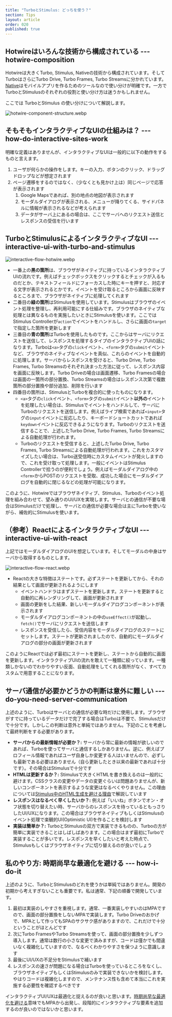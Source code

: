 ```yaml
---
title: "TurboとStimulus: どっちを使う？"
section: Tips
layout: article
order: 020
published: true
---
```


## Hotwireはいろんな技術から構成されている --- hotwire-composition

Hotwireは大きくTurbo, Stimulus, Nativeの技術から構成されています。そしてTurboはさらにTurbo Drive, Turbo Frames, Turbo Streamsに分かれています。[Native](https://native.hotwired.dev)はモバイルアプリを作るためのツールなので使い分けが明確です。一方でTurboとStimulusのそれぞれの役割と使い分け方は迷うかもしれません。

ここでは TurboとStimulus の使い分けについて解説します。

![hotwire-component-structure.webp](content_images/hotwire-component-structure.webp)


## そもそもインタラクティブなUIの仕組みは？ --- how-do-interactive-sites-work

明確な定義はありませんが、インタラクティブなUIは一般的に以下の動作をするものと言えます。

1. ユーザが何らかの操作をします。キーの入力、ボタンのクリック、ドラッグドロップなどが想定されます
2. ページ遷移をするのではなく、（少なくとも見かけ上は）同じページで応答が表示されます
   1. Google Mapsであれば、別の地点の地図が表示されます
   2. モーダルダイアログが表示される、メニューが降りてくる、サイドパネルに情報が表示されるなどが考えられます
   3. データがサーバ上にあるの場合は、ここでサーバへのリクエスト送信とレスポンスの受信を行います

## TurboとStimulusによるインタラクティブなUI --- interactive-ui-with-turbo-and-stimulus

![interactive-flow-hotwire.webp](content_images/interactive-flow-hotwire.webp)

* 一番上の**黒の箇所**は、ブラウザがネイティブに持っているインタラクティブUIの流れです。例えばチェックボックスをクリックするとチェックが入るものだとか、テキストフィールドにフォーカスした時にキーを押すと、対応する文字が表示されるとかです。イベントを受け取るところから画面に反映するところまで、ブラウザがネイティブに処理してくれます
* 二番目の<span class="text-green-600">**緑の箇所**</span>はStimulusを使用しています。Stimulusはブラウザのイベント処理を整理し、再利用可能にする仕組みです。ブラウザのネイティブな処理とは異なるものを実施したいときにStimulusを使います。ここではStimulus Controllerが`action`でイベントをハンドルし、さらに画面の`target`で指定した箇所を更新します
* 三番目の<span class="text-blue-600">**青の箇所**</span>はTurboを使用したものです。ここからはサーバにリクエストを送信して、レスポンスを処理するタイプのインタラクティブUIの話になります。Turboは`<a>`タグの`click`イベント、`<form>`タグの`submit`イベントなど、ブラウザのネイティブなイベントを真似、これらのイベントを自動的に処理します。サーバからレスポンスを受けると、Turbo Drive, Turbo Frames, Turbo Streamsのそれぞれ決まった方法に従って、レスポンス内容を画面に反映します。Turbo Driveの場合は画面遷移、Turbo Framesの場合は画面の一箇所の部分置換、Turbo Streamsの場合はレスポンス次第で複数箇所の部分置換や部分追加、削除を行います
* 四番目の箇所は、StimulusとTurboを複合的に使ったものになります。
  * `<a>`タグの`click`イベント、`<form>`タグの`submit`イベント**以外の**イベントを処理したい場合は、Stimulusでイベントをハンドルして、サーバにTurboのリクエストを送信します。例えばライブ検索であれば`<input>`タグの`input`イベントに反応したり、キーボードショートカットであれば`keydown`イベントに反応できるようになります。Turboのリクエストを送信することで、上述したTurbo Drive, Turbo Frames, Turbo Streamsによる自動処理が行われます。
  * Turboのリクエストを受信すると、上述したTurbo Drive, Turbo Frames, Turbo Streamsによる自動処理が行われます。これをカスタマイズしたい場合は、Turbo送受信時にカスタムイベントが発火しますので、これを受け取って処理します。一般にイベントはStimulus Controllerで拾うのが便利でしょう。例えばモーダルダイアログ中の`<form>`からPOSTのリクエストを受取、成功した場合にモーダルダイアログを自動的に閉じるなどの処理が可能になります。

このように、Hotwireではブラウザネイティブ、Stimulus、Turboのイベント処理を組み合わせて、望み通りのUI/UXを実現します。サーバとの通信が不要な場合はStimulusだけで処理し、サーバとの通信が必要な場合は主にTurboを使いながら、補佐的にStimulusを使います。

## （参考）ReactによるインタラクティブなUI --- interactive-ui-with-react

上記ではモーダルダイアログのUIを想定しています。そしてモーダルの中身はサーバから取得するものとします。

![interactive-flow-react.webp](content_images/interactive-flow-react.webp)


* Reactの大きな特徴はステートです。必ずステートを更新してから、それの結果として画面が更新されるようにします
    * イベントハンドラはまずステートを更新します。ステートを更新すると自動的に再レンダリングして、画面が更新されます
    * 画面の更新をした結果、新しいモーダルダイアログコンポーネントが表示されます
    * モーダルダイアログコンポーネントの中の`useEffect()`が起動し、`fetch()`でサーバにリクエストを送信します
    * レスポンスを受信したら、受信内容をモーダルダイアログのステートにセットします。ステートが更新されましたので、自動的にモーダルダイアログの部分の画面が更新されます

このようにReactでは必ず最初にステートを更新し、ステートから自動的に画面を更新します。インタラクティブUIの流れを敢えて一種類に絞っています。一種類しかないのでわかりやすい反面、自動処理をしてくれる箇所がなく、すべてカスタムで用意することになります。

## サーバ通信が必要かどうかの判断は意外に難しい --- do-you-need-server-communication

上述のように、Turboはサーバとの通信が必要な時だけに使用します。ブラウザがすでに持っているデータだけで完了する場合はTurboは不要で、Stimulusだけで十分です。しかしこの判断は意外と単純ではありません。下記のことを考慮して最終判断をする必要があります。

* **サーバからの最新情報が必要か？:** サーバから常に最新の情報が欲しいのであれば、Turboを使ってサーバと通信するしかありません。逆に、例えばプロフィール情報であればユーザ自身しか変更する人はいませんので、必ずしも最新である必要はありません（自ら更新したとき以来の最新であれば十分です）。その場合はStimulusで十分です
* **HTMLは更新するか？:** Stimulusで大きくHTMLを書き換えるのは一般的に避けます。CSSクラスの変更やデータの変更ぐらいは問題ありませんが、新しいコンポーネントを表示するような変更はなるべくやりません。この理由については[Stimulus中のHTML生成を避ける理由](/concepts/why-avoid-rendering-html-in-stimulus)で解説しています
* **レスポンスはなるべく早くしたいか？:** 例えば「いいね」ボタンでオン・オフ状態を切り替えたい時、サーバからのレスポンスを待っているともっさりしたUI/UXになります。この場合はブラウザネイティブもしくはStimulusのイベント処理で楽観的UI(Optimistic UI)を作ることを検討します
* **実装は簡単か？:** TurboとStimulusの双方で実装できるものの、Turboの方が簡単に実装できることはしばしばあります。この場合はまず最初にTurboで実装することが多いです。レスポンスを早くしたいと考えた時点で、Stimulusもしくはブラウザネイティブに切り替えるのが良いでしょう

## 私のやり方: 時期尚早な最適化を避ける --- how-i-do-it

上述のように、TurboとStimulusのどれを使うかは単純ではありません。開発の初期から考えすぎないことも重要です。私は通常、下記の順番で開発しています。

1. 最初は実装のしやすさを重視します。通常、一番実装しやすいのはMPAですので、画面の部分置換をしないMPAで実装します。Turbo Driveのおかげで、MPAとして作ってもSPAのサクサク感がありますので、これだけで十分ということがほとんどです
2. 次にTurbo FramesやTurbo Streamsを使って、画面の部分置換を少しずつ導入します。通常は数行の小さな変更で済みますが、コードは僅かでも間違いなく複雑化していますので、なるべくわかりやすさを保つように意識します
3. 最後にUI/UXの不足分をStimulusで補います
4. レスポンスの速さが問題になる場合はTurboを使っているところをなくし、ブラウザネイティブもしくはStimulusのみで実装できないかを検討します。やはりコードは複雑化しますので、メンテナンス性も含めて本当にこれを実施する必要性を確認するべきです

インタラクティブUI/UXは最適化と捉えるのが良いと思います。[時期尚早な最適化を避ける](https://ja.wikipedia.org/wiki/最適化_(情報工学)#最適化する時期)意味でもMPAから出発し、段階的にインタラクティブな要素を追加するのが良いのではないかと思います。
